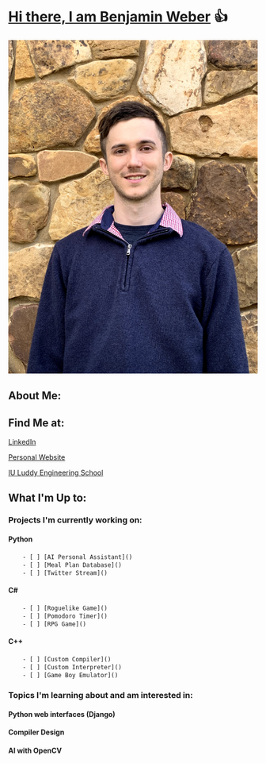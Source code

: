 # [**Hi there, I am Benjamin Weber**](https://www.weberben.com)  :+1:

![Info about me](/me.jpg)



## **About Me:**


## **Find Me at:**
[LinkedIn](https://www.linkedin.com/in/weberbencs)  

[Personal Website](https://www.weberben.com)  

[IU Luddy Engineering School](https://luddy.indiana.edu/index.html)  


## What I'm Up to:  

### **Projects I'm currently working on:**

#### Python
```
    - [ ] [AI Personal Assistant]()
    - [ ] [Meal Plan Database]()
    - [ ] [Twitter Stream]()
```

#### C#
```
    - [ ] [Roguelike Game]()
    - [ ] [Pomodoro Timer]()
    - [ ] [RPG Game]()
```

#### C++
```
    - [ ] [Custom Compiler]()
    - [ ] [Custom Interpreter]()
    - [ ] [Game Boy Emulator]()
```

### **Topics I'm learning about and am interested in:**

#### Python web interfaces (Django)

#### Compiler Design

#### AI with OpenCV

<!--
**kerenin95/kerenin95** is a ✨ _special_ ✨ repository because its `README.md` (this file) appears on your GitHub profile.

Here are some ideas to get you started:

- 🔭 I’m currently working on ...
- 🌱 I’m currently learning ...
- 👯 I’m looking to collaborate on ...
- 🤔 I’m looking for help with ...
- 💬 Ask me about ...
- 📫 How to reach me: ...
- 😄 Pronouns: ...
- ⚡ Fun fact: ...
-->
